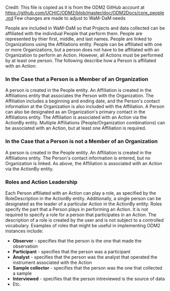 Credit: This file is copied as it is from the ODM2 GitHub account at 
https://github.com/UCHIC/ODM2/blob/master/doc/ODM2Docs/core_people.md
Few changes are made to adjust to WaM-DaM needs 

People are included in WaM-DaM so that Projects and data collected can be affiliated with the individual People that perform them. People are represented by thier first, middle, and last names. People are linked to Organizations using the Affiliations entity. People can be affiliated with one or more Organizations, but a person does not have to be affiliated with an Organization to perform an Action. However, all Actions must be performed by at least one person. The following describe how a Person is affiliated with an Action:

### In the Case that a Person is a Member of an Organization ###

A person is created in the People entity.
An Affiliation is created in the Affiliations entity that associates the Person with the Organization. The Affiliation includes a beginning and ending date, and the Person's contact information at the Organization is also included with the Affiliation. A Person can also be designated as an Organization's primary contact in the Affiliations entity.
The Affiliation is associated with an Action via the ActionBy entity. Multiple Affiliations (People/Organization combinations) can be associated with an Action, but at least one Affiliation is required.


### In the Case that a Person is not a Member of an Organization ###

A person is created in the People entity.
An Affiliation is created in the Affiliations entity. The Person's contact information is entered, but no Organization is linked.
As above, the Affiliation is associated with an Action via the ActionBy entity.
### Roles and Action Leadership ###

Each Person affiliated with an Action can play a role, as specified by the RoleDescription in the ActionBy entity. Additionally, a single person can be designated as the leader of a particular Action in the ActionBy entity. Roles specify the part that a Person plays in performing an Action. It is not required to specify a role for a person that participates in an Action. The description of a role is created by the user and is not subject to a controlled vocabulary. Examples of roles that might be useful in implementing ODM2 instances include:

* **Observer** - specifies that the person is the one that made the observation
* **Participant** - specifies that the person was a participant
* **Analyst** - specifies that the person was the analyst that operated the instrument associated with the Action
* **Sample collector** - specifies that the person was the one that collected a sample
* **Interviewed** - specifies that the person intreviewed is the source of data  
* Etc.
